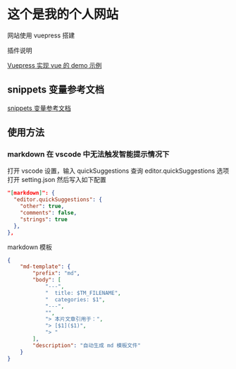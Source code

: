 # 这个是我的个人网站

网站使用 vuepress 搭建

插件说明

[Vuepress 实现 vue 的 demo 示例](https://docs.chenjianhui.site/vuepress-plugin-demo-container/zh/#%E5%AE%83%E6%98%AF%E5%A6%82%E4%BD%95%E5%B7%A5%E4%BD%9C%E7%9A%84%EF%BC%9F)

## snippets 变量参考文档


[snippets 变量参考文档](https://juejin.cn/post/6844903869424599053)

## 使用方法

### markdown 在 vscode 中无法触发智能提示情况下

打开 vscode 设置，输入 quickSuggestions 查询 editor.quickSuggestions 选项打开 setting.json 然后写入如下配置

```json
"[markdown]": {
  "editor.quickSuggestions": {
    "other": true,
    "comments": false,
    "strings": true
  },
},

```

markdown 模板

```json
{
    "md-template": {
        "prefix": "md",
        "body": [
            "---",
            "  title: $TM_FILENAME",
            "  categories: $1",
            "---",
            "",
            "> 本片文章引用于：",
            "> [$1]($1)",
            "> "
        ],
        "description": "自动生成 md 模板文件"
    }
}

```